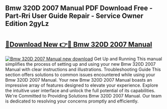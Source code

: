 ## Bmw 320D 2007 Manual PDF Download Free - Part-Rri User Guide Repair - Service Owner Edition 2gyLz

# <h2><a href="http://bc51490.oget.top/?id=Bmw+320D+2007+Manual">🔗Download New 👉🔴 Bmw 320D 2007 Manual</a></h2>

[![Bmw 320D 2007 Manual new download](https://i.imgur.com/5g1atiW.png)](http://bc51490.oget.top/?id=Bmw+320D+2007+Manual)
Get Up and Running This manual simplifies the process of setting up and using your new Bmw 320D 2007 Manual with clear instructions and illustrations. Troubleshooting Guide This section offers solutions to common issues encountered while using your Bmw 320D 2007 Manual. Your new Bmw 320D 2007 Manual boasts an impressive array of features designed to elevate your experience. Explore the intuitive user interface and unlock the full potential of its capabilities. We're Committed to Providing Solutions Bmw 320D 2007 Manual. Our team is dedicated to resolving your concerns promptly and efficiently.
